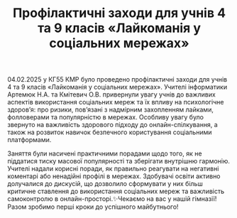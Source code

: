 ﻿---
title: Профілактичні заходи для учнів 4 та 9 класів «Лайкоманія у соціальних мережах»
---
04.02.2025 у КГ55 КМР було проведено профілактичні заходи для учнів 4 та 9 класів «Лайкоманія у соціальних мережах». Учителі інформатики Артемюк Н.А. та Кмітевич О.В. привернули увагу учнів до важливих аспектів використання соціальних мереж та їх впливу на психологічне здоров’я: про ризики, пов’язані з надмірним захопленням лайками, фолловерами та популярністю в мережах. Особливу увагу було звернуто на важливість здорового підходу до онлайн-спілкування, а також на розвиток навичок безпечного користування соціальними платформами.

Заняття були насичені практичними порадами щодо того, як не піддатися тиску масової популярності та зберігати внутрішню гармонію. Учителі надали корисні поради, як правильно реагувати на негативні коментарі або ненадійні профілі в мережах. Здобувачі освіти активно долучалися до дискусій, що дозволило сформувати у них більш критичне ставлення до використання соціальних мереж та важливість самоконтролю в онлайн-просторі.✨Чекаємо на вас у нашій гімназії! Разом зробимо перші кроки до успішного майбутнього!

<slideshow />